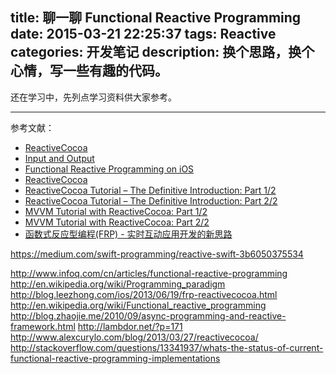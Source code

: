 title: 聊一聊 Functional Reactive Programming
date: 2015-03-21 22:25:37
tags: Reactive
categories: 开发笔记
description: 换个思路，换个心情，写一些有趣的代码。
---

还在学习中，先列点学习资料供大家参考。


***
参考文献：

- [ReactiveCocoa](https://github.com/ReactiveCocoa/ReactiveCocoa)
- [Input and Output](http://blog.maybeapps.com/post/42894317939/input-and-output)
- [Functional Reactive Programming on iOS](https://leanpub.com/iosfrp/)
- [Reactive​Cocoa](http://nshipster.cn/reactivecocoa/)
- [ReactiveCocoa Tutorial – The Definitive Introduction: Part 1/2](http://www.raywenderlich.com/62699/reactivecocoa-tutorial-pt1)
- [ReactiveCocoa Tutorial – The Definitive Introduction: Part 2/2](http://www.raywenderlich.com/62796/reactivecocoa-tutorial-pt2)
- [MVVM Tutorial with ReactiveCocoa: Part 1/2](http://www.raywenderlich.com/74106/mvvm-tutorial-with-reactivecocoa-part-1)
- [MVVM Tutorial with ReactiveCocoa: Part 2/2](http://www.raywenderlich.com/74131/mvvm-tutorial-with-reactivecocoa-part-2)
- [函数式反应型编程(FRP) - 实时互动应用开发的新思路](http://www.infoq.com/cn/articles/functional-reactive-programming)

https://medium.com/swift-programming/reactive-swift-3b6050375534

http://www.infoq.com/cn/articles/functional-reactive-programming
http://en.wikipedia.org/wiki/Programming_paradigm
http://blog.leezhong.com/ios/2013/06/19/frp-reactivecocoa.html
http://en.wikipedia.org/wiki/Functional_reactive_programming
http://blog.zhaojie.me/2010/09/async-programming-and-reactive-framework.html
http://lambdor.net/?p=171
http://www.alexcurylo.com/blog/2013/03/27/reactivecocoa/
http://stackoverflow.com/questions/13341937/whats-the-status-of-current-functional-reactive-programming-implementations
